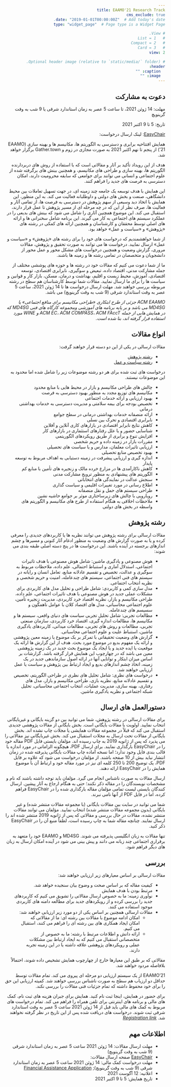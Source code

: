 ```yaml
---
title: EAAMO'21 Research Track
cms_exclude: true
date: "2019-01-01T00:00:00Z"  # Add today's date.
type: "widget_page"  # Page type is a Widget Page

# View.
#   1 = List
#   2 = Compact
#   3 = Card
view: 2

# Optional header image (relative to `static/media/` folder).
header:
  caption: ""
  image: ""
---
```

<html dir="rtl">
  
## دعوت به مشارکت

مهلت: 14 ژوئن 2021، تا ساعت 5 عصر به زمان استاندارد شرقی یا 9 شب به وقت گرینویچ

تاریخ: 5 تا 9 اکتبر 2021

[EasyChair](https://easychair.org/conferences/?conf=eaamo21): لینک ارسال درخواست:

همایش افتتاحیه برابری و دسترسی به الگوریتم ها، مکانیسم ها و بهینه سازی (EAAMO ’21) از پنجم تا نهم اکتبر 2021 به صورت مجازی در زوم و Gather.town برگزار خواهد شد.

هدف از این رویداد تأکید بر آثار و مقالاتی است که با استفاده از روش های دربردارنده الگوریتم ها، بهینه سازی و طراحی های مکانیسم، و همچنین بینش های برگرفته شده از علوم اجتماعی و انسانی می توانند برای جوامعی که سابقه محرومیت دارند، امکان دسترسی به فرصت های جدید را فراهم کنند.

این همایش با هدف توسعه یک جامعه چند زمینه ای، در جهت تسهیل تعاملات بین محیط دانشگاهی، صنعت و بخش های دولتی و داوطلبانه فعالیت می کند. به این منظور، این همایش با اتخاذ دید وسیعی از سهم پژوهش در دسترسی به فرصت ها، از تمامی آثار و فعالیت ها، صرف نظر از این که در چه مرحله ای از مسیر پژوهش تا عمل قرار دارند، استقبال می کند. این موضوع همچنین آثاری را شامل می شود که بینش های بدیعی را در عملکرد سیستم های اجتماعی به کار می گیرند. این برنامه شامل سخنرانی ها و ارائه های اصلی توسط محققان و کارشناسان و همچنین ارائه های کمکی در رشته های «پژوهش» و «سیاست و عمل» خواهد بود.

از شما خواهشمندیم که درخواست های خود را برای رشته های «پژوهش» و «سیاست و عمل» ارسال نمایید. درخواست ها می توانند به صورت تحقیق و پژوهش، مقالات مروری، گزارش وضعیت و همچنین درخواست های مشکل محور و عمل محور از دانشجویان و متخصصان در تمامی رشته ها و زمینه ها باشند.

ما از شما دعوت می کنیم که مقالات خود در رشته ها و حوزه های پوششی مختلف از جمله مشارکت مدنی، اقتصاد داده، تبعیض و سوگیری، نابرابری اقتصادی، توسعه اقتصادی، آموزش، محیط زیست و اقلیم، بهداشت و درمان، مسکن، بازار کار و قوانین و سیاست ها را برای ما ارسال نمایید. مقالات شما توسط کارشناسان هم سطح در رشته مربوطه بررسی خواهند شد. مهلت ارسال درخواست ها تا 14 ژوئن 2021، ساعت 5 عصر به وقت استاندارد شرقی (9 شب به وقت گرینویچ) می باشد.

*ACM EAAMO جزئی از طرح ابتکاری «طراحی مکانیسم برای منافع اجتماعی» یا MD4SG می باشد و بر پایه برنامه های آموزشی ومجموعه کارگاه های فنی MD4SG که در همایش هایی از جمله ACM EC، ACM COMPASS، ACM FAccT و WINE مورد استفاده قرار گرفته اند، بنا شده است.*

## انواع مقالات

مقالات ارسالی در یکی از این دو دسته قرار خواهند گرفت:
- [رشته پژوهش](https://eaamo.org/cfpresearchfarsi/)
- [رشته سیاست و عمل](https://eaamo.org/cfppolicyfarsi/)
 

درخواست های ثبت شده برای هر دو رشته موضوعات زیر را شامل شده اما محدود به این موضوعات نیستند.
- چالش های طراحی مکانیسم و بازار در محیط هایی با منابع محدود
- مکانیسم های توزیع مجدد به منظور بهبود دسترسی به فرصت
- بهبود ارزیابی و ارائه خدمات اجتماعی
- تخصیص بودجه برای بیمه سلامتی و مدیریت دسترسی به خدمات بهداشتی درمانی
- ارائه منصفانه خدمات بهداشتی درمانی در سطح جوامع
- نابرابری اقتصادی و تحرک بین نسلی
- کاهش نتایج نابرابر اقتصادی در بازارهای کاری آنلاین و آفلاین
- شناسایی حضور و یا علل رفتارهای استثماری در بازارهای کار
- افزایش تنوع و برابری از طریق رویکردهای الگوریتمی
- مقررات بازار در زمینه داده و حریم شخصی
- ارزیابی تاثیرات معلمان، مدارس و یا سیاست های تحصیلی
- بهبود تخصیص منابع تحصیلی
- اندازه گیری و ارزیابی پیشرفت در زمینه دستیابی به اهداف مربوط به توسعه پایدار
- کاهش ناکارآمدی ها در مزارع خرده مالک و زنجیره های تأمین با منابع کم
- الگوریتم های پیشنهادی به منظور ترویج مشارکت مدنی
- سنجش عدالت در نمایندگی های انتخاباتی
- اطلاع رسانی در مورد تغییرات اقلیمی و سیاست گذاری
- طراحی سیستم های حمل و نقل منصفانه
- رویارویی با چالش های زیرساختاری موثر بر جوامع حاشیه نشین
- ملاحظات اخلاقی به هنگام استفاده از طرح های مکانیسم و الگوریتم های واسطه در بخش های دولتی

## رشته پژوهش
 
مقالات ارسالی برای رشته پژوهش می توانند نظریه ها یا کاربردهای جدیدی را معرفی کرده و یا به صورت گزارش های وضعیت به منظور ادغام آثار کنونی و مسیرها و چشم اندازهای برجسته در آینده باشند. این درخواست ها در پنج دسته اصلی طبقه بندی می شوند:

- هوش مصنوعی و یادگیری ماشین: شامل هوش مصنوعی با هدف تاثیرات اجتماعی، استدلال آماری و استنباط احتمالی، علم داده، ملاحظات مربوط به سوگیری و عدالت، تخصیص و تقسیم عادلانه منابع، تعامل انسان و رایانه در سیستم های فنی اجتماعی، سیستم های چندعامله، امنیت و حریم شخصی و نظریه انتخاب اجتماعی.
- مدل سازی کمی و کاربردی: شامل طراحی و تحلیل مدل های کاربردی برای مشکلات عملی جدید در هوش مصنوعی با هدف تاثیرات اجتماعی، علم داده، طراحی مکانیسم و بازار، نظریه اقتصاد خرد کاربردی، مدیریت زنجیره تأمین، علوم اجتماعی محاسباتی، مدل های اقتصاد کلان با عوامل ناهمگون و سسیسم های چندعامله.
- مطالعات تجربی: شامل تحلیل تجربی سیاست های دنیای واقعی، سیستم ها و مکانیسم ها، مطالعات اندازه گیری، اقتصاد خرد کاربردی، سازمان صنعتی تجربی، مطالعات و روش های تجربی، مطالعات میدانی، کاربردهای یادگیری ماشین، استنباط علیت و علوم اجتماعی محاسباتی.
- گزارش های وضعیت تحقیقاتی با تمرکز بر یک موضوع یا زمینه معین پژوهشی و ارائه یک مفهوم بدیع در موضوع مورد بحث. هدف از این گزارش ها ارائه یک موقعیت یا ایده جدید و یا ایجاد یک موضوع بحث جدید در یک زمینه پژوهشی معین می باشد که در چهارچوب این همایش قرار گرفته باشد. گزارشات بر اساس میزان ابتکار و توانایی آنها در ارائه اصول سازماندهی جدید در یک زمینه، اتخاذ چشم اندازهای بدیع و ایجاد ارتباط بین پژوهش و سیاست یا عمل ارزیابی خواهند شد.
- درخواست های نظری: شامل تحلیل های نظری در طراحی الگوریتم، تخصیص و تقسیم عادلانه منابع، نظریه بازی، طراحی مکانیسم و بازار، مدل های رفتاری، بهینه سازی، مدیریت عملیات، انتخاب اجتماعی محاسباتی، تحلیل شبکه اجتماعی و نظریه یادگیری ماشین.

## دستورالعمل های ارسال

برای مقالات ارسالی در رشته پژوهش، شما می توانید بین دو گزینه بایگانی و غیربایگانی انتخاب نمایید. اولویت با مقالات بایگانی است. بخش بایگانی از مقالات پژوهشی جدیدی استقبال می کند که قبلاً در مجموعه مقالات همایشی یا مجلات چاپ نشده اند. بخش بایگانی از مقالات تحت ارسال به مجلات استقبال می کند. بخش غیربایگانی نیز مقالاتی را می پذیرد که پس از ژانویه 2019 به چاپ رسیده اند. مؤلفان بایستی فایل PDF مقاله خود را در EasyChair بارگذاری نمایند. برای ارسال PDF، هیچگونه الزاماتی در مورد اندازه یا قالب بندی فایل وجود ندارد؛ اما نسخه آماده چاپ مقالات بایگانی پذیرفته شده در زمان انتشار نباید بیش از 10 صفحه باشند. از مؤلفان درخواست می شود که علاوه بر فایل PDF، یک توضیح 200 تا 250 کلمه ای نیز در مورد مقاله خود و ارتباط آن با موضوع همایش را در EasyChair ارائه دهند.

ارسال مقالات به صورت ناشناس انجام می گیرد. مؤلفان باید توجه داشته باشند که نام و مشخصات نویسندگان را در مقاله ذکر نکنند؛ حتی به هنگام ارجاع به آثار پیشین. ارسال کنندگان بایستی لیست تمامی مؤلفان مقاله بارگذاری شده را در EasyChair فراهم کرده، اما در فایل PDF از آنها نامی نبرند.

شما می توانید در سایت بین مقالات بایگانی (با مجموعه مقالات منتشر شده) و غیر بایگانی (بدون مجموعه مقالات منتشر شده) انتخاب نمایید. مؤلفان می توانند مقالات منتشر نشده، مقالات در حال بررسی و مقالاتی که پس از ژانویه 2019 منتشر شده اند را ارسال نمایند. چنانچه مقاله شما به چاپ رسیده است، لطفاً منبع آن را در EasyChair ذکر کنید.

تنها مقالات به زبان انگلیسی پذیرفته می شوند. MD4SG و EAAMO خود را متعهد به برقراری اجتماعی چند زبانه می دانند و پیش بینی می شود در آینده امکان ارسال به زبان های دیگر فراهم شود.


## بررسی
 
 
مقالات ارسالی بر اساس معیارهای زیر ارزیابی خواهند شد:
- کیفیت مقاله که بر اساس صحت و وضوح بیان سنجیده خواهد شد.
- مرتبط بودن با هدف همایش
- نوآوری زمینه: ما به خصوص ارسال مقالاتی را تشویق می کنیم که کاربردهای جدید را بررسی کرده و از رویکردهای جدید برای مطالعه دامنه های کاربردی موجود استفاده می کنند.
- مقالات ارسالی همچنین بر اساس یکی از دو مورد زیر ارزیابی خواهند شد:
  - امکان ادامه موضوع با مقالات بین رشته ای: ما از مقالاتی که امکان ایجاد همکاری های بین رشته ای را فراهم می کنند، استقبال می کنیم.
  - ارائه دانش و اطلاعات مرتبط با رشته: ما به خصوص از متخصصانی استقبال می کنیم که به ایجاد ارتباط بین مشکلات عملی و رویکردهای پژوهشی علاقه داشته یا در این زمینه تجربه دارند.

مقالاتی که بر طبق این معیارها خارج از چهارچوب همایش تشخیص داده شوند، احتمالاً بلافاصله مردود خواهند شد.

EAAMO’21 از یک سیستم ارزیابی دو مرحله ای پیروی می کند. تمام مقالات توسط حداقل دو ارزیاب هم سطح به صورت ناشناس بررسی خواهند شد. کمیته ارزیابی این حق را برای خود محفوظ داشته که تمام جزئیات فنی مقالات را بررسی نکند.

برای حضور در همایش، اینجا ثبت نام کنید. همایش برای جبران هزینه های ثبت نام، کمک های مالی و برنامه های اینترنتی برای تلفن همراه را فراهم می کند. تمام درخواست های مربوط به کمک های مالی باید قبل از 14 ژوئن 2021 ساعت 5 عصر به وقت استاندارد شرقی ثبت شوند. درخواست های دریافت شده پس از این تاریخ در نظر گرفته نخواهند شد. *[Registration link](https://eaamo.org/registration)* 
 
## اطلاعات مهم

- مهلت ارسال مقالات: 14 ژوئن 2021 ساعت 5 عصر به زمان استاندارد شرقی (9 شب به وقت گرینویچ)
- [EasyChair](https://easychair.org/conferences/?conf=eaamo21) صفحه ارسال مقالات:
- مهلت درخواست کمک مالی: 14 ژوئن 2021 ساعت 5 عصر به زمان استاندارد شرقی (9 شب به وقت گرینویچ); [Financial Assistance Application](https://forms.gle/AP9nmLStPzHSrqMv7)
- اعلانیه: 12 آگوست 2021
- تاریخ همایش: 5 تا 9 اکتبر 2021
